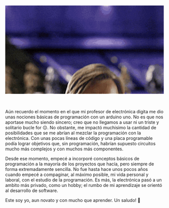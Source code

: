 <p align="center">
  <img src="docs/hello_there_kenobi.gif" />
</p>

<br>

Aún recuerdo el momento en el que mi profesor de electrónica digita me dio unas nociones básicas de programación 
con un arduino uno. No es que nos aportase mucho siendo sincero; creo que no llegamos a usar ni un triste y 
solitario bucle for :pensive:. No obstante, me impactó muchisimo la cantidad de posibilidades que se me abrían al
mezclar la programación con la electrónica. Con unas pocas líneas de código y una placa programable podía lograr
objetivos que, sin programación, habrían supuesto circuitos mucho más complejos y con muchos más componentes.

Desde ese momento, empecé a incorporé conceptos básicos de programación a la mayoría de los proyectos que hacía, 
pero siempre de forma extremadamente sencilla. No fue hasta hace unos pocos años cuando empecé a compaginar, al 
máximo posible, mi vida personal y laboral, con el estudio de la programación. Es más, la electrónica pasó a un 
ambito más privado, como un hobby; el rumbo de mi aprendizaje se orientó al desarrollo de software.

Este soy yo, aun novato y con mucho que aprender. Un saludo! :wave:
